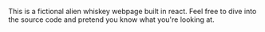This is a fictional alien whiskey webpage built in react. Feel free to dive into the source code and pretend you know what you're looking at.